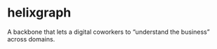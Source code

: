 # helixgraph
A backbone that lets a digital coworkers to “understand the business” across domains. 
